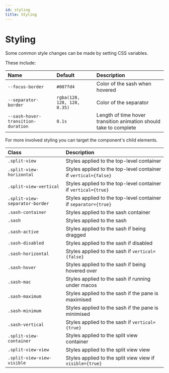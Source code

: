 ```yaml
---
id: styling
title: Styling
---
```


# Styling

Some common style changes can be made by setting CSS variables.

These include:

| Name                               | Default                     | Description                                                       |
| :--------------------------------- | :-------------------------- | :---------------------------------------------------------------- |
| `--focus-border`                   | `#007fd4`                   | Color of the sash when hovered                                    |
| `--separator-border`               | `rgba(128, 128, 128, 0.35)` | Color of the separator                                            |
| `--sash-hover-transition-duration` | `0.1s`                      | Length of time hover transition animation should take to complete |

For more involved styling you can target the component's child elements.

| Class                          | Description                                                     |
| :----------------------------- | :-------------------------------------------------------------- |
| `.split-view`                  | Styles applied to the top-level container                       |
| `.split-view-horizontal`       | Styles applied to the top-level container if `vertical={false}` |
| `.split-view-vertical`         | Styles applied to the top-level container if `vertical={true}`  |
| `.split-view-separator-border` | Styles applied to the top-level container if `separator={true}` |
| `.sash-container`              | Styles applied to the sash container                            |
| `.sash`                        | Styles applied to the sash                                      |
| `.sash-active`                 | Styles applied to the sash if being dragged                     |
| `.sash-disabled`               | Styles applied to the sash if disabled                          |
| `.sash-horizontal`             | Styles applied to the sash if `vertical={false}`                |
| `.sash-hover`                  | Styles applied to the sash if being hovered over                |
| `.sash-mac`                    | Styles applied to the sash if running under macos               |
| `.sash-maximum`                | Styles applied to the sash if the pane is maximised             |
| `.sash-minimum`                | Styles applied to the sash if the pane is minimised             |
| `.sash-vertical`               | Styles applied to the sash if `vertical={true}`                 |
| `.split-view-container`        | Styles applied to the split view container                      |
| `.split-view-view`             | Styles applied to the split view view                           |
| `.split-view-view-visible`     | Styles applied to the split view view if `visible={true}`       |
